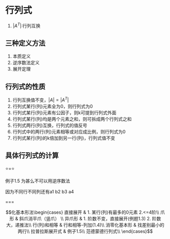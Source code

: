 # 行列式

1. $|A^T|$:行列互换

## 三种定义方法

1. 本质定义
2. 逆序数法定义
3. 展开定理

## 行列式的性质

1. 行列互换值不变，$|A| = |A^T|$
2. 行列式某行(列)元素全为0，则行列式为0
3. 行列式某行(列)元素有公因子，则k可提到行列式外面
4. 行列式某行(列)均是两个元素之和，则可拆成两个行列式之和
5. 行列式两行(列)互换，行列式的值反号
6. 行列式中的两行(列)元素相等或对应成比例，则行列式为0
7. 行列式某行(列)的k倍加到另一行(列)，行列式值不变

## 具体行列式的计算

⭐=⭐

例子1.5 为甚么不可以用逆序数法

因为不同行不同列还有a1 b2 b3 a4

===

$$化基本形法\begin{cases}
直接展开 & 1. 某行(列)有最多的0元素 2.<=4阶\\
爪形 & 斜爪消平爪（竖爪） \\
异爪形 & 1. 阶数不变，直接展开(例题1.3) 2. 阶数大，递推法\\
行(列)和相等 & 行和相等-列加(1.4)\\
消零化基本形 & 找差别最小的两行\\
拉普拉斯展开式 & 例子1.5\\
范德蒙德行列式\\
\end{cases}$$
